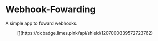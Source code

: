 # Webhook-Fowarding
A simple app to foward webhooks.
<center>[](https://dcbadge.limes.pink/api/shield/1207000339572723762)</center>
